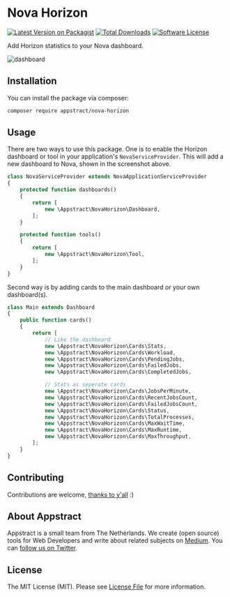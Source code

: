 # Nova Horizon

[![Latest Version on Packagist](https://img.shields.io/packagist/v/appstract/nova-horizon.svg?style=flat-square)](https://packagist.org/packages/appstract/nova-horizon)
[![Total Downloads](https://img.shields.io/packagist/dt/appstract/nova-horizon.svg?style=flat-square)](https://packagist.org/packages/appstract/nova-horizon)
[![Software License](https://img.shields.io/badge/license-MIT-brightgreen.svg?style=flat-square)](LICENSE.md)

Add Horizon statistics to your Nova dashboard.

![dashboard](https://appstract.github.io/nova-horizon/docs/dashboard.png)

## Installation

You can install the package via composer:

``` bash
composer require appstract/nova-horizon
```

## Usage

There are two ways to use this package. One is to enable the Horizon dashboard or tool in your application's `NovaServiceProvider`. This will add a new dashboard to Nova, shown in the screenshot above.

```php
class NovaServiceProvider extends NovaApplicationServiceProvider
{
    protected function dashboards()
    {
        return [
            new \Appstract\NovaHorizon\Dashboard,
        ];
    }

    protected function tools()
    {
        return [
            new \Appstract\NovaHorizon\Tool,
        ];
    }
}
```

Second way is by adding cards to the main dashboard or your own dashboard(s).

```php
class Main extends Dashboard
{
    public function cards()
    {
        return [
            // Like the dashboard
            new \Appstract\NovaHorizon\Cards\Stats,
            new \Appstract\NovaHorizon\Cards\Workload,
            new \Appstract\NovaHorizon\Cards\PendingJobs,
            new \Appstract\NovaHorizon\Cards\FailedJobs,
            new \Appstract\NovaHorizon\Cards\CompletedJobs,

            // Stats as seperate cards
            new \Appstract\NovaHorizon\Cards\JobsPerMinute,
            new \Appstract\NovaHorizon\Cards\RecentJobsCount,
            new \Appstract\NovaHorizon\Cards\FailedJobsCount,
            new \Appstract\NovaHorizon\Cards\Status,
            new \Appstract\NovaHorizon\Cards\TotalProcesses,
            new \Appstract\NovaHorizon\Cards\MaxWaitTime,
            new \Appstract\NovaHorizon\Cards\MaxRuntime,
            new \Appstract\NovaHorizon\Cards\MaxThroughput,
        ];
    }
}
```

## Contributing

Contributions are welcome, [thanks to y'all](https://github.com/appstract/nova-horizon/graphs/contributors) :)

## About Appstract

Appstract is a small team from The Netherlands. We create (open source) tools for Web Developers and write about related subjects on [Medium](https://medium.com/appstract). You can [follow us on Twitter](https://twitter.com/appstractnl).

## License

The MIT License (MIT). Please see [License File](LICENSE.md) for more information.
